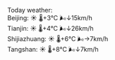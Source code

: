 Today weather:  
Beijing: ☀️   🌡️+3°C 🌬️↓15km/h  
Tianjin: ☀️   🌡️+4°C 🌬️↓26km/h  
Shijiazhuang: ☀️   🌡️+6°C 🌬️→7km/h  
Tangshan: ☀️   🌡️+8°C 🌬️↓7km/h  
